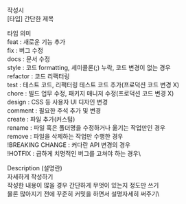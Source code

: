 작성시\
[타입] 간단한 제목

타입 의미\
feat : 새로운 기능 추가\
fix : 버그 수정\
docs : 문서 수정\
style : 코드 formatting, 세미콜론(;) 누락, 코드 변경이 없는 경우\
refactor : 코드 리팩터링\
test : 테스트 코드, 리팩터링 테스트 코드 추가(프로덕션 코드 변경 X)\
chore : 빌드 업무 수정, 패키지 매니저 수정(프로덕션 코드 변경 X)\
design : CSS 등 사용자 UI 디자인 변경\
comment : 필요한 주석 추가 및 변경\
create : 파일 추가(커스텀)\
rename : 파일 혹은 폴더명을 수정하거나 옮기는 작업만인 경우\
remove : 파일을 삭제하는 작업만 수행한 경우\
!BREAKING CHANGE : 커다란 API 변경의 경우\
!HOTFIX : 급하게 치명적인 버그를 고쳐야 하는 경우\

Description (설명란)\
자세하게 작성하기\
작성한 내용이 많을 경우 간단하게 무엇이 있는지 정도만 쓰기\
물론 많아지기 전에 꾸준히 커밋을 하면서 설명자세히 써주기\
